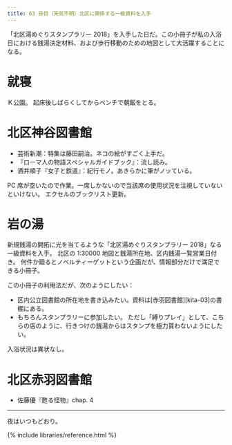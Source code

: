```yaml
---
title: 63 日目（天気不明）北区に関係する一級資料を入手
---
```


「北区湯めぐりスタンプラリー 2018」を入手した日だ。この小冊子が私の入浴日における銭湯決定材料、および歩行移動のための地図として大活躍することになる。

# 就寝

Ｋ公園。
起床後しばらくしてからベンチで朝飯をとる。

# 北区神谷図書館

* 芸術新潮：特集は藤田嗣治。ネコの絵がすごく上手だ。
* 『ローマ人の物語スペシャルガイドブック』：流し読み。
* 酒井順子『女子と鉄道』：紀行モノ。あきらかに筆がノッている。

PC 席が空いたので作業。一席しかないので当該席の使用状況を注視していないといけない。
エクセルのブックリスト更新。

# 岩の湯

新規銭湯の開拓に光を当てるような「北区湯めぐりスタンプラリー 2018」なる一級資料を入手。
北区の 1:30000 地図と銭湯所在地、区内銭湯一覧営業日付き。
何件か廻るとノベルティーゲットという企画だが、情報部分だけで満足できる小冊子。

この小冊子の利用法だが、次のようにしたい：

* 区内公立図書館の所在地を書き込みたい。資料は[赤羽図書館][kita-03]の書棚にある。
* もちろんスタンプラリーに参加したい。
  ただし「縛りプレイ」として、こちらの店のように、行きつけの銭湯からはスタンプを極力貰わないようにしたい。

入浴状況は異状なし。

# 北区赤羽図書館

* 佐藤優『甦る怪物』chap. 4

---

夜はいつもどおり。

{% include libraries/reference.html %}

